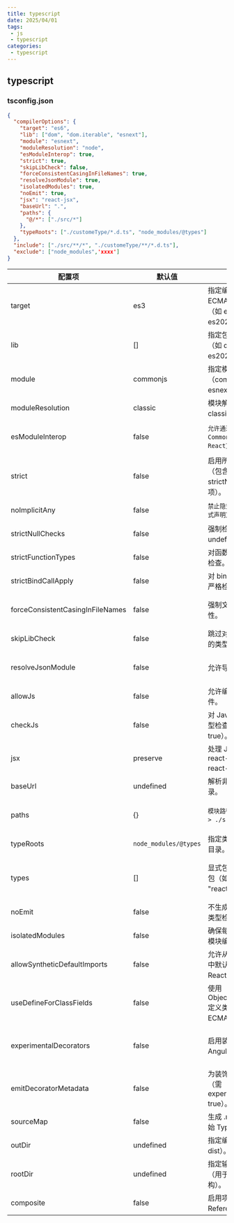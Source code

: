 ```yaml
---
title: typescript
date: 2025/04/01
tags:
 - js
 - typescript
categories:
 - typescript
---
```


## typescript 


### tsconfig.json
```json
{
  "compilerOptions": {
    "target": "es6",
    "lib": ["dom", "dom.iterable", "esnext"],
    "module": "esnext",
    "moduleResolution": "node",
    "esModuleInterop": true,
    "strict": true,
    "skipLibCheck": false,
    "forceConsistentCasingInFileNames": true,
    "resolveJsonModule": true,
    "isolatedModules": true,
    "noEmit": true,
    "jsx": "react-jsx",
    "baseUrl": ".",
    "paths": {
      "@/*": ["./src/*"]
    },
    "typeRoots": ["./customeType/*.d.ts", "node_modules/@types"]
  },
  "include": ["./src/**/*", "./customeType/**/*.d.ts"],
  "exclude": ["node_modules",'xxxx']
}
```

配置项	|默认值|	作用描述|推荐值/示例	|注意事项
-|-|-|-|-
target|	es3	|指定编译后的 ECMAScript 目标版本（如 es5, es6, es2022）。	|es6 或 esnext|	现代项目建议 es6 以上以获得更好的性能和体积优化。
lib|	[]	|指定包含的内置 API 类型（如 dom, esnext, es2022）。|	["dom", "dom.iterable", "esnext"]	|浏览器项目需包含 dom，Node.js 项目需包含 esnext。
module|	commonjs|	指定模块规范（commonjs, es6, esnext, umd 等）。|	esnext（前端项目）或 commonjs（Node.js）|	`现代前端项目推荐 esnext 以支持 Tree Shaking。`
moduleResolution|	classic|	模块解析策略（node 或 classic）。|	node	|必须与 module 兼容（如 esnext + node）。
esModuleInterop|	false|	`允许通过 import 导入 CommonJS 模块（如 React）。` |	true	|开启以实现 CommonJS/ESM 互操作性。
strict|	false	|启用所有严格类型检查（包含 noImplicitAny, strictNullChecks 等子选项）。|	true	|建议始终开启以确保类型安全。
noImplicitAny	|false	|`禁止隐式的 any 类型（需显式声明）`|	true	|若从 JS 迁移可暂时关闭。
strictNullChecks|	false	|强制检查 null 和 undefined。|	true|	避免 undefined is not a function 错误。
strictFunctionTypes|	false	|对函数参数进行严格逆变检查。|	true	|增强函数类型安全性。
strictBindCallApply	|false	|对 bind, call, apply 方法严格检查参数。|	true	|避免运行时参数错误。
forceConsistentCasingInFileNames|	false|	强制文件名大小写一致性。|	true|	避免跨平台（Windows/Linux）文件引用问题。
skipLibCheck|	false|	跳过对声明文件（.d.ts）的类型检查。|	true（大型项目加速编译）	|`可能掩盖第三方库类型错误，慎用`
resolveJsonModule|	false	|允许导入 JSON 文件。	|true	|需配合 "module": "esnext" 或 "commonjs"。
allowJs	|false	|允许编译 JavaScript 文件。|	true（混合 TS/JS 项目）|	配合 checkJs 使用可对 JS 文件进行类型检查。
checkJs|	false|	对 JavaScript 文件进行类型检查（需 allowJs: true）。|	true	|逐步迁移 JS 到 TS 时有用。
jsx	|preserve|	处理 JSX 的方式（react, react-jsx, preserve, react-native）。|	"react-jsx"（React 17+）|	`React 17+ 使用新型 JSX 转换，无需手动引入 React。`
baseUrl|	undefined|	解析非相对模块的基目录。|	"."	|需配合 paths 使用。
paths|	{}	|`模块路径别名映射（如 @/* -> ./src/*）。`|	`{ "@/*": ["./src/*"] }`	|需在打包工具（Webpack/Vite）中同步配置别名。
typeRoots|	`node_modules/@types`|	指定类型声明文件的搜索目录。|	["./typesxxx", "node_modules/@types"]|	自定义类型文件应放在 ./typesxxx 目录下。
types|	[]|	显式包含特定的类型声明包（如 ["node", "react"]）。|	[]|（自动加载所有 typeRoots 下的类型）	若指定，则只加载列出的类型。
noEmit|	false|	不生成编译输出文件（仅类型检查）。|	true（配合 Babel/SWC 使用）|	需其他工具处理编译（如 Babel）。
isolatedModules|	false|	确保每个文件可作为独立模块编译（Babel 必需）。|	true	|使用 Babel 或 SWC 时必须开启。
allowSyntheticDefaultImports|	false	|允许从无默认导出的模块中默认导入（如 import React from 'react'）。|	true|	需与 esModuleInterop: true 配合使用。
useDefineForClassFields	|false	|使用 Object.defineProperty 定义类字段（符合 ECMAScript 标准）。	|true（面向现代浏览器）	|某些旧代码可能需要关闭此选项。
experimentalDecorators|	false	|启用装饰器语法（如 Angular 或 MobX）。	|true	|需配合 emitDecoratorMetadata 使用（若需要反射元数据）。
emitDecoratorMetadata	|false	|为装饰器生成类型元数据（需 experimentalDecorators: true）。|	true|（使用 TypeORM 或类反射库时）	会增加输出代码体积。
sourceMap	|false	|生成 .map 文件以调试原始 TypeScript 代码。|	true	|生产环境建议关闭。
outDir	|undefined	|指定编译输出目录（如 dist）。|	"./dist"	|需关闭 noEmit 或使用其他工具处理输出。
rootDir|	undefined|	指定输入文件的根目录（用于控制输出目录结构）。|	"./src"	|确保所有输入文件在此目录下。
composite|	false	|启用项目引用（Project References）优化。	|true（大型 Monorepo 项目）	|需配合 references 配置使用。

